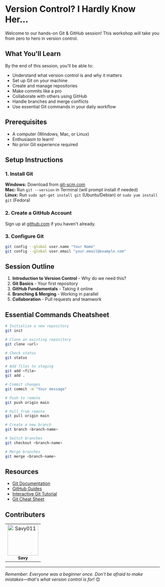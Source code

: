 # Version Control? I Hardly Know Her...

Welcome to our hands-on Git & GitHub session! This workshop will take you from zero to hero in version control.

## What You'll Learn

By the end of this session, you'll be able to:
- Understand what version control is and why it matters
- Set up Git on your machine
- Create and manage repositories
- Make commits like a pro
- Collaborate with others using GitHub
- Handle branches and merge conflicts
- Use essential Git commands in your daily workflow

## Prerequisites

- A computer (Windows, Mac, or Linux)
- Enthusiasm to learn!
- No prior Git experience required

## Setup Instructions

### 1. Install Git

**Windows:** Download from [git-scm.com](https://git-scm.com/)  
**Mac:** Run `git --version` in Terminal (will prompt install if needed)  
**Linux:** Run `sudo apt-get install git` (Ubuntu/Debian) or `sudo yum install git` (Fedora)

### 2. Create a GitHub Account

Sign up at [github.com](https://github.com) if you haven't already.

### 3. Configure Git

```bash
git config --global user.name "Your Name"
git config --global user.email "your.email@example.com"
```

## Session Outline

1. **Introduction to Version Control** - Why do we need this?
2. **Git Basics** - Your first repository
3. **GitHub Fundamentals** - Taking it online
4. **Branching & Merging** - Working in parallel
5. **Collaboration** - Pull requests and teamwork

## Essential Commands Cheatsheet

```bash
# Initialize a new repository
git init

# Clone an existing repository
git clone <url>

# Check status
git status

# Add files to staging
git add <file>
git add .

# Commit changes
git commit -m "Your message"

# Push to remote
git push origin main

# Pull from remote
git pull origin main

# Create a new branch
git branch <branch-name>

# Switch branches
git checkout <branch-name>

# Merge branches
git merge <branch-name>
```

## Resources

- [Git Documentation](https://git-scm.com/doc)
- [GitHub Guides](https://guides.github.com/)
- [Interactive Git Tutorial](https://learngitbranching.js.org/)
- [Git Cheat Sheet](https://education.github.com/git-cheat-sheet-education.pdf)

## Contributers

<!-- readme: contributors -start -->
<table>
	<tbody>
		<tr>
            <td align="center">
                <a href="https://github.com/Savy011">
                    <img src="https://avatars.githubusercontent.com/u/106910589?v=4" width="100;" alt="Savy011"/>
                    <br />
                    <sub><b>Savy</b></sub>
                </a>
            </td>
		</tr>
	<tbody>
</table>
<!-- readme: contributors -end -->

---

*Remember: Everyone was a beginner once. Don't be afraid to make mistakes—that's what version control is for!* 😊
